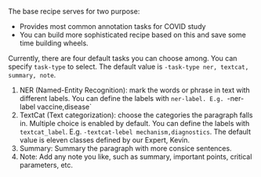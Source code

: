 The base recipe serves for two purpose: 
* Provides most common annotation tasks for COVID study
* You can build more sophisticated recipe based on this and
save some time building wheels.

Currently, there are four default tasks you can choose among.
You can specify `task-type` to select.
The default value is `-task-type ner, textcat, summary, note`.
1. NER (Named-Entity Recognition): mark the words or phrase in text with different labels.
    You can define the labels with `ner-label. E.g. `-ner-label vaccine,disease`
2. TextCat (Text categorization): choose the categories the paragraph falls in.
    Multiple choice is enabled by default.
    You can define the labels with `textcat_label`. E.g. `-textcat-lebel mechanism,diagnostics`.
    The default value is eleven classes defined by our Expert, Kevin.
3. Summary: Summary the paragraph with more consice sentences.
4. Note: Add any note you like, such as summary, important points, critical parameters, etc.